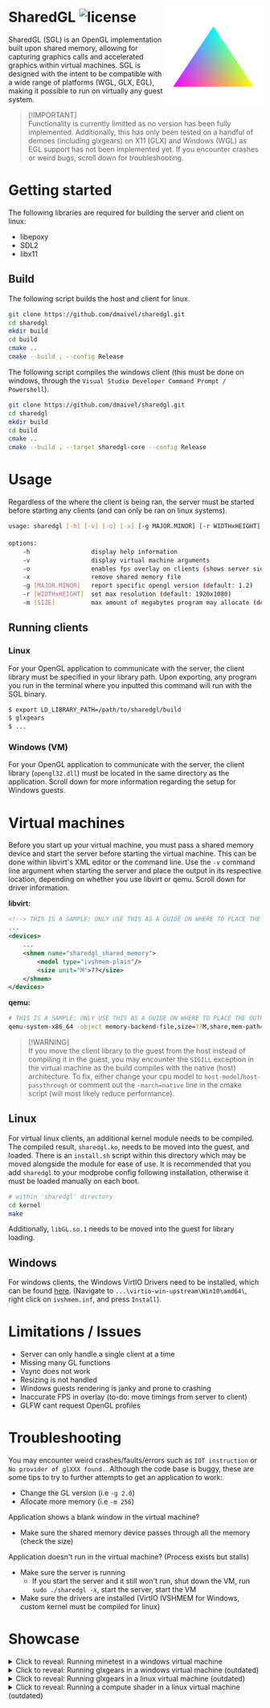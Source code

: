 # SharedGL ![license](https://img.shields.io/badge/license-MIT-blue)  <img style="float: right;" src="media/icon.png" alt=icon width="192" height="192">

SharedGL (SGL) is an OpenGL implementation built upon shared memory, allowing for capturing graphics calls and accelerated graphics within virtual machines. SGL is designed with the intent to be compatible with a wide range of platforms (WGL, GLX, EGL), making it possible to run on virtually any guest system.

> [!IMPORTANT]\
> Functionality is currently limitted as no version has been fully implemented. Additionally, this has only been tested on a handful of demoes (including glxgears) on X11 (GLX) and Windows (WGL) as EGL support has not been implemented yet. If you encounter crashes or weird bugs, scroll down for troubleshooting.

# Getting started

The following libraries are required for building the server and client on linux:
- libepoxy
- SDL2
- libx11

## Build
The following script builds the host and client for linux.
```bash
git clone https://github.com/dmaivel/sharedgl.git
cd sharedgl
mkdir build
cd build
cmake ..
cmake --build . --config Release
```

The following script compiles the windows client (this must be done on windows, through the `Visual Studio Developer Command Prompt / Powershell`).
```bash
git clone https://github.com/dmaivel/sharedgl.git
cd sharedgl
mkdir build
cd build
cmake ..
cmake --build . --target sharedgl-core --config Release
```

# Usage
Regardless of the where the client is being ran, the server must be started before starting any clients (and can only be ran on linux systems).

```bash
usage: sharedgl [-h] [-v] [-o] [-x] [-g MAJOR.MINOR] [-r WIDTHxHEIGHT] [-m SIZE]

options:
    -h                 display help information
    -v                 display virtual machine arguments
    -o                 enables fps overlay on clients (shows server side fps)
    -x                 remove shared memory file
    -g [MAJOR.MINOR]   report specific opengl version (default: 1.2)
    -r [WIDTHxHEIGHT]  set max resolution (default: 1920x1080)
    -m [SIZE]          max amount of megabytes program may allocate (default: 16mib)
```

## Running clients
### Linux
For your OpenGL application to communicate with the server, the client library must be specified in your library path. Upon exporting, any program you run in the terminal where you inputted this command will run with the SGL binary.

```bash
$ export LD_LIBRARY_PATH=/path/to/sharedgl/build
$ glxgears
$ ...
```

### Windows (VM)
For your OpenGL application to communicate with the server, the client library (`opengl32.dll`) must be located in the same directory as the application. Scroll down for more information regarding the setup for Windows guests.

# Virtual machines
Before you start up your virtual machine, you must pass a shared memory device and start the server before starting the virtual machine. This can be done within libvirt's XML editor or the command line. Use the `-v` command line argument when starting the server and place the output in its respective location, depending on whether you use libvirt or qemu. Scroll down for driver information.

**libvirt:**
```xml
<!--> THIS IS A SAMPLE; ONLY USE THIS AS A GUIDE ON WHERE TO PLACE THE OUTPUT <-->
...
<devices>
    ...
    <shmem name="sharedgl_shared_memory">
        <model type="ivshmem-plain"/>
        <size unit="M">??</size>
    </shmem>
</devices>
```

**qemu:**
```bash
# THIS IS A SAMPLE; ONLY USE THIS AS A GUIDE ON WHERE TO PLACE THE OUTPUT
qemu-system-x86_64 -object memory-backend-file,size=??M,share,mem-path=/dev/shm/sharedgl_shared_memory,id=sharedgl_shared_memory
```

> [!WARNING]\
> If you move the client library to the guest from the host instead of compiling it in the guest, you may encounter the `SIGILL` exception in the virtual machine as the build compiles with the native (host) architecture. To fix, either change your cpu model to `host-model`/`host-passthrough` or comment out the `-march=native` line in the cmake script (will most likely reduce performance).

## Linux
For virtual linux clients, an additional kernel module needs to be compiled. The compiled result, `sharedgl.ko`, needs to be moved into the guest, and loaded. There is an `install.sh` script within this directory which may be moved alongside the module for ease of use. It is recommended that you add `sharedgl` to your modprobe config following installation, otherwise it must be loaded manually on each boot.
```bash
# within 'sharedgl' directory
cd kernel
make
```

Additionally, `libGL.so.1` needs to be moved into the guest for library loading.

## Windows
For windows clients, the Windows VirtIO Drivers need to be installed, which can be found [here](https://fedorapeople.org/groups/virt/virtio-win/direct-downloads/upstream-virtio/). (Navigate to `...\virtio-win-upstream\Win10\amd64\`, right click on `ivshmem.inf`, and press `Install`).

# Limitations / Issues
- Server can only handle a single client at a time
- Missing many GL functions
- Vsync does not work
- Resizing is not handled
- Windows guests rendering is janky and prone to crashing
- Inaccurate FPS in overlay (to-do: move timings from server to client)
- GLFW cant request OpenGL profiles

# Troubleshooting
You may encounter weird crashes/faults/errors such as `IOT instruction` or `No provider of glXXX found.`. Although the code base is buggy, these are some tips to try to further attempts to get an application to work:
- Change the GL version (i.e `-g 2.0`)
- Allocate more memory (i.e `-m 256`)

Application shows a blank window in the virtual machine?
- Make sure the shared memory device passes through all the memory (check the size)

Application doesn't run in the virtual machine? (Process exists but stalls)
- Make sure the server is running
    - If you start the server and it still won't run, shut down the VM, run `sudo ./sharedgl -x`, start the server, start the VM
- Make sure the drivers are installed (VirtIO IVSHMEM for Windows, custom kernel must be compiled for linux)

# Showcase

<details>
<summary>Click to reveal: Running minetest in a windows virtual machine</summary>

https://github.com/dmaivel/sharedgl/assets/38770072/26c6216d-72f7-45b4-9c4f-1734de0d1c6d

</details>

<details>
<summary>Click to reveal: Running glxgears in a windows virtual machine (outdated)</summary>
    
https://github.com/dmaivel/sharedgl/assets/38770072/a774db97-807e-46b9-a453-fa2ee3f4ea84

</details>

<details>
<summary>Click to reveal: Running glxgears in a linux virtual machine (outdated)</summary>

https://github.com/dmaivel/sharedgl/assets/38770072/0d46bf46-5693-4842-a81f-2f186c396e26

</details>

<details>
<summary>Click to reveal: Running a compute shader in a linux virtual machine (outdated)</summary>
    
https://github.com/dmaivel/sharedgl/assets/38770072/ded179b8-23dc-491d-ba34-4108e014f296

</details>